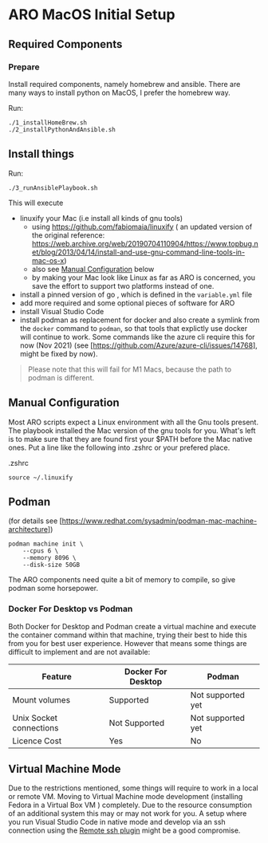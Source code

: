 # ARO MacOS Initial Setup


## Required Components


### Prepare
Install required components, namely homebrew and ansible. There are many ways to install python on MacOS, I prefer the homebrew way. 

Run: 
```
./1_installHomeBrew.sh
./2_installPythonAndAnsible.sh
```

## Install things

Run:
```
./3_runAnsiblePlaybook.sh
```
This will execute
- linuxify your Mac (i.e install all kinds of gnu tools)
  - using  https://github.com/fabiomaia/linuxify ( an updated version of the original reference: https://web.archive.org/web/20190704110904/https://www.topbug.net/blog/2013/04/14/install-and-use-gnu-command-line-tools-in-mac-os-x)
  - also see [Manual Configuration](#manualconfiguration) below
  - by making your Mac look like Linux as far as ARO is concerned, you save the effort to support two platforms instead of one. 
- install a pinned version of go , which is defined in the `variable.yml` file 
- add more required and some optional pieces of software for ARO
- install Visual Studio Code 
- install podman as replacement for docker and also create a symlink from the `docker` command to `podman`, so that tools that explictly use docker will continue to work. Some commands like the azure cli require this for now (Nov 2021) (see [https://github.com/Azure/azure-cli/issues/14768], might be fixed by now).

> Please note that this will fail for M1 Macs, because the path to podman is different. 

## Manual Configuration

Most ARO scripts expect a Linux environment with all the Gnu tools present. The playbook installed the Mac version of the gnu tools for you. What's left is to make sure that they are found first your $PATH before the Mac native ones. Put a line like the following into .zshrc or your prefered place.  

.zshrc
```
source ~/.linuxify
```


## Podman

(for details see [https://www.redhat.com/sysadmin/podman-mac-machine-architecture])

```
podman machine init \
    --cpus 6 \
    --memory 8096 \
    --disk-size 50GB
```

The ARO components need quite a bit of memory to compile, so give podman some horsepower. 




### Docker For Desktop vs Podman

Both Docker for Desktop and Podman create a virtual machine and execute the container command within that machine, trying their best to hide this from you for best user experience. However that means some things are difficult to implement and are not available:

|Feature | Docker For Desktop | Podman |
|--------|--------------------| -------|
| Mount volumes | Supported | Not supported yet|
| Unix Socket connections | Not Supported | Not supported yet|
| Licence Cost | Yes | No|


## Virtual Machine Mode

Due to the restrictions mentioned, some things will require to work in a local or remote VM. Moving to Virtual Machine mode development (installing Fedora in a Virtual Box VM ) completely. Due to the resource consumption of an additional system this may or may not work for you. A setup where you run Visual Studio Code in native mode and develop via an ssh connection using the [Remote ssh plugin](https://marketplace.visualstudio.com/items?itemName=ms-vscode-remote.remote-ssh ) might be a good compromise.
